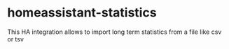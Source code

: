 # homeassistant-statistics
This HA integration allows to import long term statistics from a file like csv or tsv
